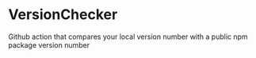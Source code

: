 # VersionChecker
Github action that compares your local version number with a public npm package version number
